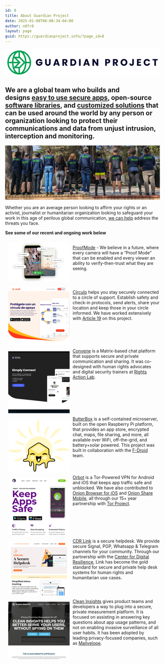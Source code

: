 ```yaml
---
id: 8
title: About Guardian Project 
date: 2025-01-08T06:08:34-04:00
author: n8fr8
layout: page
guid: https://guardianproject.info/?page_id=8
---
```


![logo](Wordmark/Guardian_Project_Horizontal_Logo_Full_Color@2x.png)

## **We are a global team who builds and designs [easy to use secure apps](apps), open-source [software libraries](code), and [customized solutions](contact) that can be used around the world by any person or organization looking to protect their communications and data from unjust intrusion, interception and monitoring.**

[![GP Team](gpteam.jpg)](/story/)

Whether you are an average person looking to affirm your rights or an activist, journalist or humanitarian organization looking to safeguard your work in this age of perilous global communication, [we can help](/contact) address the threats you face.

**See some of our recent and ongoing work below**

<style>
.caseimage {
width:200px;margin:10px;float:left
}
</style>
<div>
<a href="https://proofmode.org"><img src="projects/proof-feature.png"/ class="caseimage"/></a><br/>
<a href="https://proofmode.org">ProofMode</a> - We believe in a future, where every camera will have a “Proof Mode” that can be enabled and every viewer an ability to verify-then-trust what they are seeing.
</div>
<div style="clear:both;">
<a href="https://encirculo.org"><img src="projects/circulo.jpg" class="caseimage"/></a><br/><a href="https://encirculo.org">Círculo</a> helps you stay securely connected to a circle of support. Establish safety and check-in protocols, send alerts, share your location and keep those in your circle informed. We have worked extensively with <a href="https://www.article19.org/regional-office/mexico-and-central-america/">Article 19</a> on this project.
</div>
<div style="clear:both;">
<a href="https://letsconvene.im"><img src="projects/convene.jpg" class="caseimage"/></a>
<a href="https://letsconvene.im">Convene</a> is a Matrix-based chat platform that supports secure and private communication and sharing. It was co-designed with human rights advocates and digital security trainers at <a href="https://rightsactionlab.org">Rights Action Lab</a>.
</div>
<div style="clear:both;">
<a href="https://likebutter.app"><img src="projects/butterlogo.svg" class="caseimage"/></a>
<a href="https://likebutter.app">ButterBox</a> is a self-contained microserver, built on the open Raspberry Pi platform, that provides an app store, encrypted chat, maps, file sharing, and more, all available over WiFi, off-the-grid, and battery+solar powered. This project was built in collaboration with the <a href="https://f-droid.org">F-Droid</a> team.
</div>

<div style="clear:both;">
<a href="https://orbot.app"><img src="projects/orbot.jpg" class="caseimage"/></a>
<a href="https://orbot.app">Orbot</a> is a Tor-Powered VPN for Android and iOS that keeps app traffic safe and unblocked. We have also contributed to <a href="https://onionbrowser.com">Onion Browser for iOS</a> and <a href="https://onionshare.org">Onion Share Mobile</a>, all through our 15+ year partnership with <a href="https://torproject.org">Tor Project</a>.
</div>

<div style="clear:both;">
<a href="https://digiresilience.org/solutions/link/"><img src="projects/cdr.jpg" class="caseimage"/></a>
<a href="https://digiresilience.org/solutions/link/">CDR Link</a> is a secure helpdesk. We provide secure Signal, PGP, Whatsapp & Telegram channels for your community. Through our partnership with the <a href="https://digiresilience.org">Center for Digital Resilience</a>, Link has become the gold standard for secure and private help desk systems for human rights and humanitarian use cases.
</div>

<div style="clear:both;">

<a href="https://cleaninsights.org"><img src="projects/cleaninsights.jpg" class="caseimage"/></a>

<a href="https://cleaninsights.org">Clean Insights</a> gives product teams and developers a way to plug into a secure, private measurement platform. It is focused on assisting in answering key questions about app usage patterns, and not on enabling invasive surveillance of all user habits. It has been adopted by leading privacy-focused companies, such as <a href="https://mailvelope.com">Mailvelope</a>.
</div>
<div style="clear:both;"></div>
